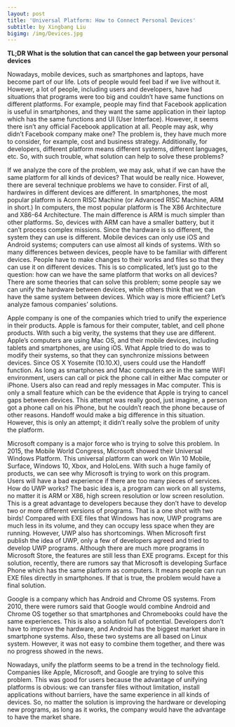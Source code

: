 ```yaml
---
layout: post
title: 'Universal Platform: How to Connect Personal Devices'
subtitle: by Xingbang Liu
bigimg: /img/Devices.jpg
---
```

**TL;DR What is the solution that can cancel the gap between your personal devices**

Nowadays, mobile devices, such as smartphones and laptops, have become part of our life. Lots of people would feel bad if we live without it. However, a lot of people, including users and developers, have had situations that programs were too big and couldn’t have same functions on different platforms. For example, people may find that Facebook application is useful in smartphones, and they want the same application in their laptop which has the same functions and UI (User Interface). However, it seems there isn’t any official Facebook application at all. People may ask, why didn’t Facebook company make one? The problem is, they have much more to consider, for example, cost and business strategy. Additionally, for developers, different platform means different systems, different languages, etc. So, with such trouble, what solution can help to solve these problems?

If we analyze the core of the problem, we may ask, what if we can have the same platform for all kinds of devices? That would be really nice. However, there are several technique problems we have to consider. First of all, hardwires in different devices are different. In smartphones, the most popular platform is Acorn RISC Machine (or Advanced RISC Machine, ARM in short.) In computers, the most popular platform is The X86 Architecture and X86-64 Architecture. The main difference is ARM is much simpler than other platforms. So, devices with ARM can have a smaller battery, but it can’t process complex missions. Since the hardware is so different, the system they can use is different. Mobile devices can only use iOS and Android systems; computers can use almost all kinds of systems. With so many differences between devices, people have to be familiar with different devices. People have to make changes to their works and files so that they can use it on different devices. This is so complicated, let’s just go to the question: how can we have the same platform that works on all devices? There are some theories that can solve this problem; some people say we can unify the hardware between devices, while others think that we can have the same system between devices. Which way is more efficient? Let’s analyze famous companies’ solutions.

Apple company is one of the companies which tried to unify the experience in their products. Apple is famous for their computer, tablet, and cell phone products. With such a big verity, the systems that they use are different. Apple’s computers are using Mac OS, and their mobile devices, including tablets and smartphones, are using iOS. What Apple tried to do was to modify their systems, so that they can synchronize missions between devices. Since OS X Yosemite (10.10.X), users could use the Handoff function. As long as smartphones and Mac computers are in the same WIFI environment, users can call or pick the phone call in either Mac computer or iPhone. Users also can read and reply messages in Mac computer. This is only a small feature which can be the evidence that Apple is trying to cancel gaps between devices. This attempt was really good, just imagine, a person got a phone call on his iPhone, but he couldn’t reach the phone because of other reasons. Handoff would make a big difference in this situation. However, this is only an attempt; it didn’t really solve the problem of unity the platform.

Microsoft company is a major force who is trying to solve this problem. In 2015, the Mobile World Congress, Microsoft showed their Universal Windows Platform. This universal platform can work on Win 10 Mobile, Surface, Windows 10, Xbox, and HoloLens. With such a huge family of products, we can see why Microsoft is trying to work on this program. Users will have a bad experience if there are too many pieces of services. How do UWP works? The basic idea is, a program can work on all systems, no matter it is ARM or X86, high screen resolution or low screen resolution. This is a great advantage to developers because they don’t have to develop two or more different versions of programs. That is a one shot with two birds! Compared with EXE files that Windows has now, UWP programs are much less in its volume, and they can occupy less space when they are running. However, UWP also has shortcomings. When Microsoft first publish the idea of UWP, only a few of developers agreed and tried to develop UWP programs. Although there are much more programs in Microsoft Store, the features are still less than EXE programs. Except for this solution, recently, there are rumors say that Microsoft is developing Surface Phone which has the same platform as computers. It means people can run EXE files directly in smartphones. If that is true, the problem would have a final solution.

Google is a company which has Android and Chrome OS systems. From 2010, there were rumors said that Google would combine Android and Chrome OS together so that smartphones and Chromebooks could have the same experiences. This is also a solution full of potential. Developers don’t have to improve the hardware, and Android has the biggest market share in smartphone systems. Also, these two systems are all based on Linux system. However, it was not easy to combine them together, and there was no progress showed in the news.

Nowadays, unify the platform seems to be a trend in the technology field. Companies like Apple, Microsoft, and Google are trying to solve this problem. This was good for users because the advantage of unifying platforms is obvious: we can transfer files without limitation, install applications without barriers, have the same experience in all kinds of devices. So, no matter the solution is improving the hardware or developing new programs, as long as it works, the company would have the advantage to have the market share.
